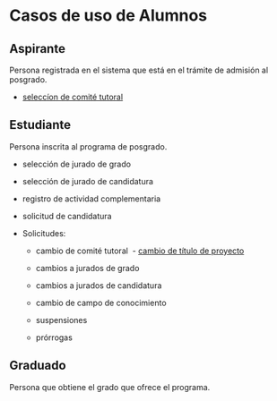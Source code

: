 # Casos de uso de Alumnos

## Aspirante

Persona registrada en el sistema que está en el trámite de admisión al
posgrado.

- [seleccíon de comité tutoral](seleccion_comite_tutoral.md)

## Estudiante

Persona inscrita al programa de posgrado.
- selección de jurado de grado
- selección de jurado de candidatura
- registro de actividad complementaria
- solicitud de candidatura

- Solicitudes:
  - cambio de comité tutoral
  - [cambio de título de proyecto](cambio_titulo_proyecto.md)
  - cambios a jurados de grado
  - cambios a jurados de candidatura
  - cambio de campo de conocimiento
  
  - suspensiones
  - prórrogas


## Graduado

Persona que obtiene el grado que ofrece el programa. 

